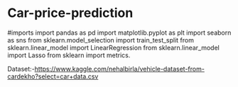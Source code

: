 # Car-price-prediction

#imports 
import pandas as pd
import matplotlib.pyplot as plt
import seaborn as sns
from sklearn.model_selection import train_test_split
from sklearn.linear_model import LinearRegression
from sklearn.linear_model import Lasso
from sklearn import metrics.

Dataset:-https://www.kaggle.com/nehalbirla/vehicle-dataset-from-cardekho?select=car+data.csv
